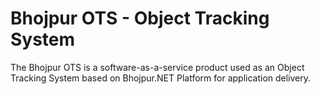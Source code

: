 # Bhojpur OTS - Object Tracking System
The Bhojpur OTS is a software-as-a-service product used as an Object Tracking System based on Bhojpur.NET Platform for application delivery.
